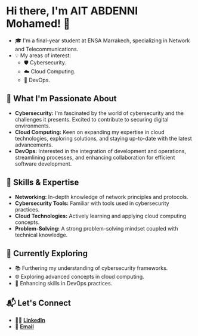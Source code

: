 # Hi there, I'm AIT ABDENNI Mohamed! 👋

* 🎓 I'm a final-year student at ENSA Marrakech, specializing in Network and Telecommunications.
* 💡 My areas of interest:
	- 🛡️ Cybersecurity.
	- ☁️ Cloud Computing.
	- 🚀 DevOps.

## 🚀 What I'm Passionate About

- **Cybersecurity:** I'm fascinated by the world of cybersecurity and the challenges it presents. Excited to contribute to securing digital environments.
- **Cloud Computing:** Keen on expanding my expertise in cloud technologies, exploring solutions, and staying up-to-date with the latest advancements.
- **DevOps:** Interested in the integration of development and operations, streamlining processes, and enhancing collaboration for efficient software development.

## 💼 Skills & Expertise

- **Networking:** In-depth knowledge of network principles and protocols.
- **Cybersecurity Tools:** Familiar with tools used in cybersecurity practices.
- **Cloud Technologies:** Actively learning and applying cloud computing concepts.
- **Problem-Solving:** A strong problem-solving mindset coupled with technical knowledge.

## 🌱 Currently Exploring

- 📚 Furthering my understanding of cybersecurity frameworks.
- 🌐 Exploring advanced concepts in cloud computing.
- 🔧 Enhancing skills in DevOps practices.

## 📬 Let's Connect

- 👨‍💼 **[LinkedIn](https://www.linkedin.com/in/m-aitabdenni/)**
- 📧 **[Email](mailto:mohamed.ait.abdenni@gmail.com)**


<!---
m-abdenni/m-abdenni is a ✨ special ✨ repository because its `README.md` (this file) appears on your GitHub profile.
You can click the Preview link to take a look at your changes.
--->
